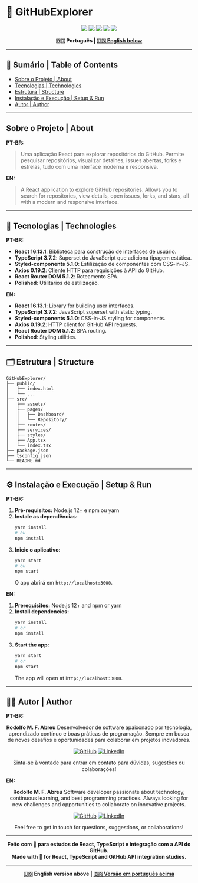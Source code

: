# 🚀 GitHubExplorer

<p align="center">
  <img src="https://img.shields.io/badge/React-16.13.1-61DAFB?style=for-the-badge&logo=react"/>
  <img src="https://img.shields.io/badge/TypeScript-3.7.2-3178C6?style=for-the-badge&logo=typescript"/>
  <img src="https://img.shields.io/badge/styled--components-5.1.0-DB7093?style=for-the-badge&logo=styled-components"/>
  <img src="https://img.shields.io/badge/Axios-0.19.2-5A29E4?style=for-the-badge&logo=axios"/>
  <img src="https://img.shields.io/badge/React Router-5.1.2-CA4245?style=for-the-badge&logo=react-router"/>
</p>

<div align="center">
  <b>🇧🇷 Português | <a href="#english-version">🇺🇸 English below</a></b>
</div>

---

## 📑 Sumário | Table of Contents
- [Sobre o Projeto | About](#sobre-o-projeto--about)
- [Tecnologias | Technologies](#tecnologias--technologies)
- [Estrutura | Structure](#estrutura--structure)
- [Instalação e Execução | Setup & Run](#instalação-e-execução--setup--run)
- [Autor | Author](#autor--author)

---

## Sobre o Projeto | About

**PT-BR:**
> Uma aplicação React para explorar repositórios do GitHub. Permite pesquisar repositórios, visualizar detalhes, issues abertas, forks e estrelas, tudo com uma interface moderna e responsiva.

**EN:**
> A React application to explore GitHub repositories. Allows you to search for repositories, view details, open issues, forks, and stars, all with a modern and responsive interface.

---

## 🚀 Tecnologias | Technologies

**PT-BR:**
- **React 16.13.1**: Biblioteca para construção de interfaces de usuário.
- **TypeScript 3.7.2**: Superset do JavaScript que adiciona tipagem estática.
- **Styled-components 5.1.0**: Estilização de componentes com CSS-in-JS.
- **Axios 0.19.2**: Cliente HTTP para requisições à API do GitHub.
- **React Router DOM 5.1.2**: Roteamento SPA.
- **Polished**: Utilitários de estilização.

**EN:**
- **React 16.13.1**: Library for building user interfaces.
- **TypeScript 3.7.2**: JavaScript superset with static typing.
- **Styled-components 5.1.0**: CSS-in-JS styling for components.
- **Axios 0.19.2**: HTTP client for GitHub API requests.
- **React Router DOM 5.1.2**: SPA routing.
- **Polished**: Styling utilities.

---

## 🗂️ Estrutura | Structure
```
GitHubExplorer/
├── public/
│   ├── index.html
│   └── ...
├── src/
│   ├── assets/
│   ├── pages/
│   │   ├── Dashboard/
│   │   └── Repository/
│   ├── routes/
│   ├── services/
│   ├── styles/
│   ├── App.tsx
│   └── index.tsx
├── package.json
├── tsconfig.json
└── README.md
```

---

## ⚙️ Instalação e Execução | Setup & Run

**PT-BR:**
1. **Pré-requisitos:** Node.js 12+ e npm ou yarn
2. **Instale as dependências:**
   ```bash
   yarn install
   # ou
   npm install
   ```
3. **Inicie o aplicativo:**
   ```bash
   yarn start
   # ou
   npm start
   ```
   O app abrirá em `http://localhost:3000`.

**EN:**
1. **Prerequisites:** Node.js 12+ and npm or yarn
2. **Install dependencies:**
   ```bash
   yarn install
   # or
   npm install
   ```
3. **Start the app:**
   ```bash
   yarn start
   # or
   npm start
   ```
   The app will open at `http://localhost:3000`.

---

## 👨‍💻 Autor | Author

**PT-BR:**

<div align="center">

**Rodolfo M. F. Abreu**
Desenvolvedor de software apaixonado por tecnologia, aprendizado contínuo e boas práticas de programação. Sempre em busca de novos desafios e oportunidades para colaborar em projetos inovadores.

[![GitHub](https://img.shields.io/badge/GitHub-rodolfomfabreu-black?style=for-the-badge&logo=github)](https://github.com/salamandery)
[![LinkedIn](https://img.shields.io/badge/LinkedIn-Rodolfo%20Abreu-blue?style=for-the-badge&logo=linkedin)](https://linkedin.com/in/rodolfo-marques-ferreira-de-abreu/)

Sinta-se à vontade para entrar em contato para dúvidas, sugestões ou colaborações!

</div>

**EN:**

<div align="center">

**Rodolfo M. F. Abreu**
Software developer passionate about technology, continuous learning, and best programming practices. Always looking for new challenges and opportunities to collaborate on innovative projects.

[![GitHub](https://img.shields.io/badge/GitHub-rodolfomfabreu-black?style=for-the-badge&logo=github)](https://github.com/salamandery)
[![LinkedIn](https://img.shields.io/badge/LinkedIn-Rodolfo%20Abreu-blue?style=for-the-badge&logo=linkedin)](https://linkedin.com/in/rodolfo-marques-ferreira-de-abreu/)

Feel free to get in touch for questions, suggestions, or collaborations!

</div>

---

<div align="center">
  <b>Feito com 💙 para estudos de React, TypeScript e integração com a API do GitHub.<br/>
  Made with 💙 for React, TypeScript and GitHub API integration studies.</b>
</div>

---

<div align="center" id="english-version">
  <b>🇺🇸 English version above | <a href="#top">🇧🇷 Versão em português acima</a></b>
</div>
